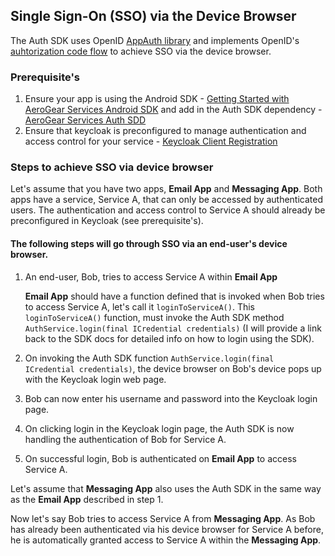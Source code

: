 ## Single Sign-On (SSO) via the Device Browser
The Auth SDK uses OpenID [AppAuth library](https://github.com/openid/AppAuth-Android) and implements OpenID's [auhtorization code flow](http://openid.net/specs/openid-connect-core-1_0.html#CodeFlowAuth) to achieve SSO via the device browser.

### Prerequisite's
1. Ensure your app is using the Android SDK - [Getting Started with AeroGear Services Android SDK](https://github.com/aerogear/aerogear-android-sdk/blob/master/docs/getting-started.adoc) and add in the Auth SDK dependency - [AeroGear Services Auth SDD](https://github.com/aerogear/aerogear-android-sdk/blob/master/docs/auth/README.adoc)
2. Ensure that keycloak is preconfigured to manage authentication and access control for your service - [Keycloak Client Registration](http://www.keycloak.org/docs/3.2/securing_apps/topics/client-registration.html)

### Steps to achieve SSO via device browser
Let's assume that you have two apps, **Email App** and **Messaging App**.  Both apps have a service, Service A, that can only be accessed by authenticated users.  The authentication and access control to Service A should already be preconfigured in Keycloak (see prerequisite's).

#### The following steps will go through SSO via an end-user's device browser.

1. An end-user, Bob, tries to access Service A within **Email App** 

   **Email App** should have a function defined that is invoked when Bob tries to access Service A, let's call it `loginToServiceA()`. This `loginToServiceA()` function, must invoke the Auth SDK method `AuthService.login(final ICredential credentials)` (I will provide a link back to the SDK docs for detailed info on how to login using the SDK).

2. On invoking the Auth SDK function `AuthService.login(final ICredential credentials)`, the device browser on Bob's device pops up with the Keycloak login web page.

3. Bob can now enter his username and password into the Keycloak login page.

4. On clicking login in the Keycloak login page, the Auth SDK is now handling the authentication of Bob for Service A.

5. On successful login, Bob is authenticated on **Email App**  to access Service A.

Let's assume that **Messaging App** also uses the Auth SDK in the same way as the **Email App** described in step 1.

Now let's say Bob tries to access Service A from **Messaging App**.  As Bob has already been authenticated via his device browser for Service A before, he is automatically granted access to Service A within the **Messaging App**.